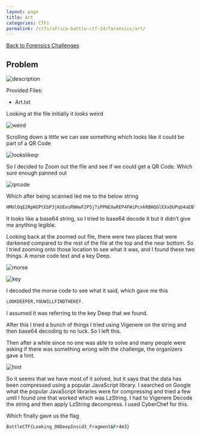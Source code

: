 ```yaml
---
layout: page
title: Art
categories: CTFs
permalink: /ctfs/africa-battle-ctf-24/forensics/art/
---
```


[Back to Forensics Challenges](../)

## Problem

![description](https://github.com/user-attachments/assets/ad67419d-3d8b-47ba-a2ea-7e4fe5160aea)

Provided Files:
- Art.txt

Looking at the file initially it looks weird

![weird](https://github.com/user-attachments/assets/0bfa0579-6e0b-4bcd-934d-198b6422a828)


Scrolling down a little we can see something which looks like it could be part of a QR Code

![lookslikeqr](https://github.com/user-attachments/assets/079f7a53-3160-4039-a5aa-030004f99207)


So I decided to Zoom out the file and see if we could get a QR Code. Which sure enough panned out

![qrcode](https://github.com/user-attachments/assets/9099f0fc-16b7-4101-8c27-a3bdbcb29639)


Which after being scanned led me to the below string

```bash
HMUlOqE2RpHGPtEbP3jKUEesRNHwF2P5jTsPPNEXwREP4FWiPcnkRBHQGlEXxDUPqU4aEBl4EAMtaG+FD===
```

It looks like a base64 string, so I tried to base64 decode it but it didn’t give me anything legible.

Looking back at the zoomed out file, there were two places that were darkened compared to the rest of the file at the top and the near bottom. So I tried zooming onto those location to see what it was, and I found these two things. A morse code text and a key Deep.

![morse](https://github.com/user-attachments/assets/3078aee1-d82c-42c5-ba80-4b46dd44b03f)

![key](https://github.com/user-attachments/assets/100ce9be-d82c-484f-bbcf-d59752462770)

I decoded the morse code to see what it said, which gave me this

```bash
LOOKDEEPER,YOUWILLFINDTHEKEY.
```

I assumed it was referring to the key Deep that we found.

After this I tried a bunch of things I tried using Vigenere on the string and then base64 decoding to no luck. So I left this.

Then after a while since no one was able to solve and many people were asking if there was something wrong with the challenge, the organizers gave a hint.

![hint](https://github.com/user-attachments/assets/87f00e33-56c9-48ac-a9eb-a1314ce2d6bf)

So it seems that we have most of it solved, but it says that the data has been compressed using a popular JavaScript library. I searched on Google what the popular JavaScript libraries were for compressing and tried a few until I found one that worked which was LzString. I had to Vigenere Decode the string and then apply LzString decompress. I used CyberChef for this.

Which finally gave us the flag

```bash
BattleCTF{Looking_00DeepInsid3_Fragment&Fr4m3}
```
